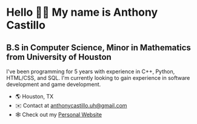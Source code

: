 # Hello 👋🏽 My name is Anthony Castillo
## B.S in Computer Science, Minor in Mathematics from University of Houston
I've been programming for 5 years with experience in C++, Python, HTML/CSS, and SQL. I'm currently looking to gain experience in software development and game development. 

- 🌎 Houston, TX
- ✉️ Contact at anthonycastillo.uh@gmail.com
- 🕸️ Check out my [Personal Website](https://anthonycastillo-cs.github.io/)
